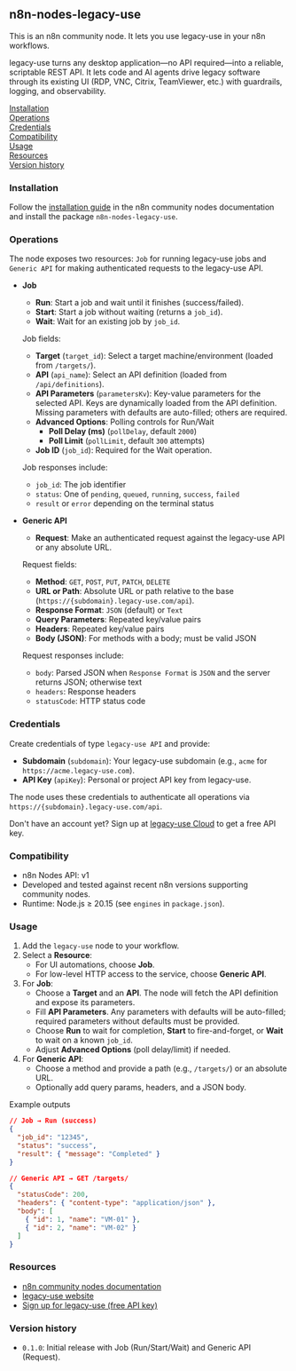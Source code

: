 ## n8n-nodes-legacy-use

This is an n8n community node. It lets you use legacy-use in your n8n workflows.

legacy-use turns any desktop application—no API required—into a reliable, scriptable REST API. It lets code and AI agents drive legacy software through its existing UI (RDP, VNC, Citrix, TeamViewer, etc.) with guardrails, logging, and observability.

[Installation](#installation)  
[Operations](#operations)  
[Credentials](#credentials)  
[Compatibility](#compatibility)  
[Usage](#usage)  
[Resources](#resources)  
[Version history](#version-history)

### Installation

Follow the [installation guide](https://docs.n8n.io/integrations/community-nodes/installation/) in the n8n community nodes documentation and install the package `n8n-nodes-legacy-use`.

### Operations

The node exposes two resources: `Job` for running legacy-use jobs and `Generic API` for making authenticated requests to the legacy-use API.

- **Job**
  - **Run**: Start a job and wait until it finishes (success/failed).
  - **Start**: Start a job without waiting (returns a `job_id`).
  - **Wait**: Wait for an existing job by `job_id`.

  Job fields:
  - **Target** (`target_id`): Select a target machine/environment (loaded from `/targets/`).
  - **API** (`api_name`): Select an API definition (loaded from `/api/definitions`).
  - **API Parameters** (`parametersKv`): Key-value parameters for the selected API. Keys are dynamically loaded from the API definition. Missing parameters with defaults are auto-filled; others are required.
  - **Advanced Options**: Polling controls for Run/Wait
    - **Poll Delay (ms)** (`pollDelay`, default `2000`)
    - **Poll Limit** (`pollLimit`, default `300` attempts)
  - **Job ID** (`job_id`): Required for the Wait operation.

  Job responses include:
  - `job_id`: The job identifier
  - `status`: One of `pending`, `queued`, `running`, `success`, `failed`
  - `result` or `error` depending on the terminal status

- **Generic API**
  - **Request**: Make an authenticated request against the legacy-use API or any absolute URL.

  Request fields:
  - **Method**: `GET`, `POST`, `PUT`, `PATCH`, `DELETE`
  - **URL or Path**: Absolute URL or path relative to the base (`https://{subdomain}.legacy-use.com/api`).
  - **Response Format**: `JSON` (default) or `Text`
  - **Query Parameters**: Repeated key/value pairs
  - **Headers**: Repeated key/value pairs
  - **Body (JSON)**: For methods with a body; must be valid JSON

  Request responses include:
  - `body`: Parsed JSON when `Response Format` is `JSON` and the server returns JSON; otherwise text
  - `headers`: Response headers
  - `statusCode`: HTTP status code

### Credentials

Create credentials of type `legacy-use API` and provide:

- **Subdomain** (`subdomain`): Your legacy-use subdomain (e.g., `acme` for `https://acme.legacy-use.com`).
- **API Key** (`apiKey`): Personal or project API key from legacy-use.

The node uses these credentials to authenticate all operations via `https://{subdomain}.legacy-use.com/api`.

Don't have an account yet? Sign up at [legacy-use Cloud](https://cloud.legacy-use.com) to get a free API key.

### Compatibility

- n8n Nodes API: v1
- Developed and tested against recent n8n versions supporting community nodes.
- Runtime: Node.js ≥ 20.15 (see `engines` in `package.json`).

### Usage

1. Add the `legacy-use` node to your workflow.
2. Select a **Resource**:
   - For UI automations, choose **Job**.
   - For low-level HTTP access to the service, choose **Generic API**.
3. For **Job**:
   - Choose a **Target** and an **API**. The node will fetch the API definition and expose its parameters.
   - Fill **API Parameters**. Any parameters with defaults will be auto-filled; required parameters without defaults must be provided.
   - Choose **Run** to wait for completion, **Start** to fire-and-forget, or **Wait** to wait on a known `job_id`.
   - Adjust **Advanced Options** (poll delay/limit) if needed.
4. For **Generic API**:
   - Choose a method and provide a path (e.g., `/targets/`) or an absolute URL.
   - Optionally add query params, headers, and a JSON body.

Example outputs

```json
// Job → Run (success)
{
  "job_id": "12345",
  "status": "success",
  "result": { "message": "Completed" }
}
```

```json
// Generic API → GET /targets/
{
  "statusCode": 200,
  "headers": { "content-type": "application/json" },
  "body": [
    { "id": 1, "name": "VM-01" },
    { "id": 2, "name": "VM-02" }
  ]
}
```

### Resources

- [n8n community nodes documentation](https://docs.n8n.io/integrations/#community-nodes)
- [legacy-use website](https://legacy-use.com)
- [Sign up for legacy-use (free API key)](https://cloud.legacy-use.com)

### Version history

- `0.1.0`: Initial release with Job (Run/Start/Wait) and Generic API (Request).

